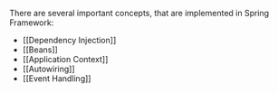 There are several important concepts, that are implemented in Spring Framework:
- [[Dependency Injection]]
- [[Beans]]
- [[Application Context]]
- [[Autowiring]]
- [[Event Handling]]